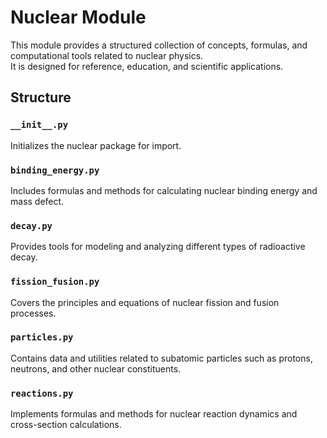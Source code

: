 # Nuclear Module

This module provides a structured collection of concepts, formulas, and computational tools related to nuclear physics.  
It is designed for reference, education, and scientific applications.

## Structure

### `__init__.py`  
Initializes the nuclear package for import.

### `binding_energy.py`  
Includes formulas and methods for calculating nuclear binding energy and mass defect.

### `decay.py`  
Provides tools for modeling and analyzing different types of radioactive decay.

### `fission_fusion.py`  
Covers the principles and equations of nuclear fission and fusion processes.

### `particles.py`  
Contains data and utilities related to subatomic particles such as protons, neutrons, and other nuclear constituents.

### `reactions.py`  
Implements formulas and methods for nuclear reaction dynamics and cross-section calculations.
